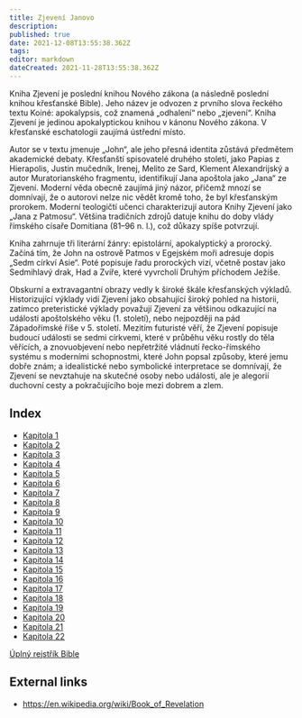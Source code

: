 ```yaml
---
title: Zjevení Janovo
description: 
published: true
date: 2021-12-08T13:55:38.362Z
tags: 
editor: markdown
dateCreated: 2021-11-28T13:55:38.362Z
---
```


Kniha Zjevení je poslední knihou Nového zákona (a následně poslední knihou křesťanské Bible). Jeho název je odvozen z prvního slova řeckého textu Koiné: apokalypsis, což znamená „odhalení“ nebo „zjevení“. Kniha Zjevení je jedinou apokalyptickou knihou v kánonu Nového zákona. V křesťanské eschatologii zaujímá ústřední místo.

Autor se v textu jmenuje „John“, ale jeho přesná identita zůstává předmětem akademické debaty. Křesťanští spisovatelé druhého století, jako Papias z Hierapolis, Justin mučedník, Irenej, Melito ze Sard, Klement Alexandrijský a autor Muratorianského fragmentu, identifikují Jana apoštola jako „Jana“ ze Zjevení. Moderní věda obecně zaujímá jiný názor, přičemž mnozí se domnívají, že o autorovi nelze nic vědět kromě toho, že byl křesťanským prorokem. Moderní teologičtí učenci charakterizují autora Knihy Zjevení jako „Jana z Patmosu“. Většina tradičních zdrojů datuje knihu do doby vlády římského císaře Domitiana (81–96 n. l.), což důkazy spíše potvrzují.

Kniha zahrnuje tři literární žánry: epistolární, apokalyptický a prorocký. Začíná tím, že John na ostrově Patmos v Egejském moři adresuje dopis „Sedm církví Asie“. Poté popisuje řadu prorockých vizí, včetně postav jako Sedmihlavý drak, Had a Zvíře, které vyvrcholí Druhým příchodem Ježíše.

Obskurní a extravagantní obrazy vedly k široké škále křesťanských výkladů. Historizující výklady vidí Zjevení jako obsahující široký pohled na historii, zatímco preteristické výklady považují Zjevení za většinou odkazující na události apoštolského věku (1. století), nebo nejpozději na pád Západořímské říše v 5. století. Mezitím futuristé věří, že Zjevení popisuje budoucí události se sedmi církvemi, které v průběhu věku rostly do těla věřících, a znovuobjevení nebo nepřetržité vládnutí řecko-římského systému s moderními schopnostmi, které John popsal způsoby, které jemu dobře znám; a idealistické nebo symbolické interpretace se domnívají, že Zjevení se nevztahuje na skutečné osoby nebo události, ale je alegorií duchovní cesty a pokračujícího boje mezi dobrem a zlem.

## Index

- [Kapitola 1](/cs/Bible/Revelation/1)
- [Kapitola 2](/cs/Bible/Revelation/2)
- [Kapitola 3](/cs/Bible/Revelation/3)
- [Kapitola 4](/cs/Bible/Revelation/4)
- [Kapitola 5](/cs/Bible/Revelation/5)
- [Kapitola 6](/cs/Bible/Revelation/6)
- [Kapitola 7](/cs/Bible/Revelation/7)
- [Kapitola 8](/cs/Bible/Revelation/8)
- [Kapitola 9](/cs/Bible/Revelation/9)
- [Kapitola 10](/cs/Bible/Revelation/10)
- [Kapitola 11](/cs/Bible/Revelation/11)
- [Kapitola 12](/cs/Bible/Revelation/12)
- [Kapitola 13](/cs/Bible/Revelation/13)
- [Kapitola 14](/cs/Bible/Revelation/14)
- [Kapitola 15](/cs/Bible/Revelation/15)
- [Kapitola 16](/cs/Bible/Revelation/16)
- [Kapitola 17](/cs/Bible/Revelation/17)
- [Kapitola 18](/cs/Bible/Revelation/18)
- [Kapitola 19](/cs/Bible/Revelation/19)
- [Kapitola 20](/cs/Bible/Revelation/20)
- [Kapitola 21](/cs/Bible/Revelation/21)
- [Kapitola 22](/cs/Bible/Revelation/22)


[Úplný rejstřík Bible](/cs/index/bible)


## External links

- https://en.wikipedia.org/wiki/Book_of_Revelation